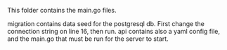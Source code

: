This folder contains the main.go files. 

migration contains data seed for the postgresql db. First change the connection string on line 16, then run.
api contains also a yaml config file, and the main.go that must be run for the server to start.